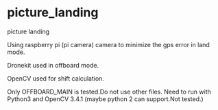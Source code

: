 # picture_landing
picture landing 

Using raspberry pi (pi camera) camera to minimize the gps error in land mode.

Dronekit used in offboard mode.

OpenCV used for shift calculation.

Only OFFBOARD_MAIN is tested.Do not use other files.
Need to run with Python3 and OpenCV 3.4.1 (maybe python 2 can support.Not tested.)

